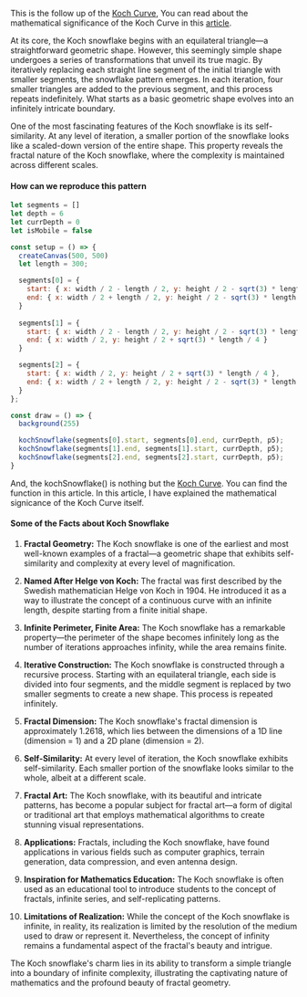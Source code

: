 This is the follow up of the [Koch Curve](/sketch/koch_curve), You can read about the mathematical significance of the Koch Curve in this [article](/sketch/koch_curve).

At its core, the Koch snowflake begins with an equilateral triangle—a straightforward geometric shape. However, this seemingly simple shape undergoes a series of transformations that unveil its true magic. By iteratively replacing each straight line segment of the initial triangle with smaller segments, the snowflake pattern emerges. In each iteration, four smaller triangles are added to the previous segment, and this process repeats indefinitely. What starts as a basic geometric shape evolves into an infinitely intricate boundary.

One of the most fascinating features of the Koch snowflake is its self-similarity. At any level of iteration, a smaller portion of the snowflake looks like a scaled-down version of the entire shape. This property reveals the fractal nature of the Koch snowflake, where the complexity is maintained across different scales.

#### How can we reproduce this pattern

```js
let segments = []
let depth = 6
let currDepth = 0
let isMobile = false

const setup = () => {  
  createCanvas(500, 500)
  let length = 300;

  segments[0] = {
    start: { x: width / 2 - length / 2, y: height / 2 - sqrt(3) * length / 4 },
    end: { x: width / 2 + length / 2, y: height / 2 - sqrt(3) * length / 4 }
  }
  
  segments[1] = {
    start: { x: width / 2 - length / 2, y: height / 2 - sqrt(3) * length / 4 },
    end: { x: width / 2, y: height / 2 + sqrt(3) * length / 4 }
  }

  segments[2] = {
    start: { x: width / 2, y: height / 2 + sqrt(3) * length / 4 },
    end: { x: width / 2 + length / 2, y: height / 2 - sqrt(3) * length / 4 }
  }
};

const draw = () => {
  background(255)

  kochSnowflake(segments[0].start, segments[0].end, currDepth, p5);
  kochSnowflake(segments[1].end, segments[1].start, currDepth, p5);
  kochSnowflake(segments[2].end, segments[2].start, currDepth, p5);
}
```
And, the kochSnowflake() is nothing but the [Koch Curve](/sketch/koch_curve). You can find the function in this article. In this article, I have explained the mathematical signicance of the Koch Curve itself.

#### Some of the Facts about Koch Snowflake

1. **Fractal Geometry:** The Koch snowflake is one of the earliest and most well-known examples of a fractal—a geometric shape that exhibits self-similarity and complexity at every level of magnification.

2. **Named After Helge von Koch:** The fractal was first described by the Swedish mathematician Helge von Koch in 1904. He introduced it as a way to illustrate the concept of a continuous curve with an infinite length, despite starting from a finite initial shape.

3. **Infinite Perimeter, Finite Area:** The Koch snowflake has a remarkable property—the perimeter of the shape becomes infinitely long as the number of iterations approaches infinity, while the area remains finite.

4. **Iterative Construction:** The Koch snowflake is constructed through a recursive process. Starting with an equilateral triangle, each side is divided into four segments, and the middle segment is replaced by two smaller segments to create a new shape. This process is repeated infinitely.

5. **Fractal Dimension:** The Koch snowflake's fractal dimension is approximately 1.2618, which lies between the dimensions of a 1D line (dimension = 1) and a 2D plane (dimension = 2).

6. **Self-Similarity:** At every level of iteration, the Koch snowflake exhibits self-similarity. Each smaller portion of the snowflake looks similar to the whole, albeit at a different scale.

7. **Fractal Art:** The Koch snowflake, with its beautiful and intricate patterns, has become a popular subject for fractal art—a form of digital or traditional art that employs mathematical algorithms to create stunning visual representations.

8. **Applications:** Fractals, including the Koch snowflake, have found applications in various fields such as computer graphics, terrain generation, data compression, and even antenna design.

9. **Inspiration for Mathematics Education:** The Koch snowflake is often used as an educational tool to introduce students to the concept of fractals, infinite series, and self-replicating patterns.

10. **Limitations of Realization:** While the concept of the Koch snowflake is infinite, in reality, its realization is limited by the resolution of the medium used to draw or represent it. Nevertheless, the concept of infinity remains a fundamental aspect of the fractal's beauty and intrigue.

The Koch snowflake's charm lies in its ability to transform a simple triangle into a boundary of infinite complexity, illustrating the captivating nature of mathematics and the profound beauty of fractal geometry.
